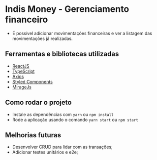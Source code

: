 # Indis Money - Gerenciamento financeiro

- É possível adicionar movimentações financeiras e ver a listagem das movimentações já realizadas.

## Ferramentas e bibliotecas utilizadas

- [ReactJS](https://pt-br.reactjs.org/docs/getting-started.html)
- [TypeScript](https://www.typescriptlang.org/docs/)
- [Axios](https://axios-http.com/docs/intro)
- [Styled Components](https://styled-components.com/docs)
- [MirageJs](https://miragejs.com/)


## Como rodar o projeto

- Instale as dependências com `yarn` ou `npm install`
- Rode a aplicação usando o comando `yarn start` ou `npm start`

## Melhorias futuras

- Desenvolver CRUD para lidar com as transações;
- Adicionar testes unitários e e2e;
